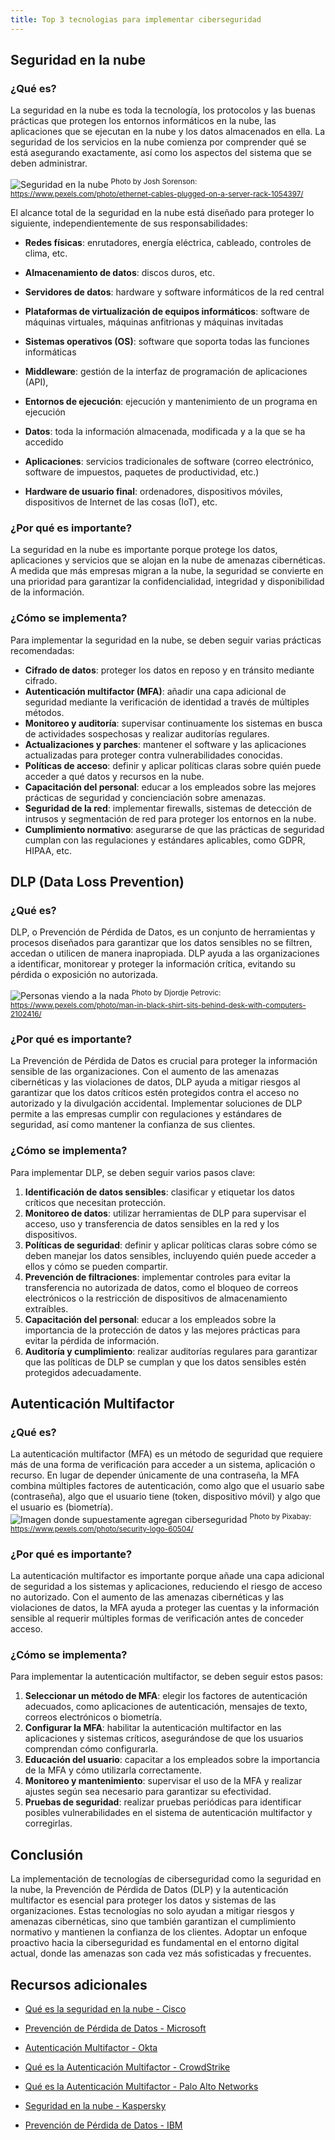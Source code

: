 ```yaml
---
title: Top 3 tecnologias para implementar ciberseguridad
---
```


## Seguridad en la nube

### ¿Qué es?

La seguridad en la nube es toda la tecnología, los protocolos y las buenas prácticas que protegen los entornos informáticos en la nube, las aplicaciones que se ejecutan en la nube y los datos almacenados en ella. La seguridad de los servicios en la nube comienza por comprender qué se está asegurando exactamente, así como los aspectos del sistema que se deben administrar.

![Seguridad en la nube](/images/pexels-joshsorenson-1054397.jpg)
<sup>Photo by Josh Sorenson: https://www.pexels.com/photo/ethernet-cables-plugged-on-a-server-rack-1054397/</sup>


El alcance total de la seguridad en la nube está diseñado para proteger lo siguiente, independientemente de sus responsabilidades:

- **Redes físicas**: enrutadores, energía eléctrica, cableado, controles de clima, etc.
- **Almacenamiento de datos**: discos duros, etc.
- **Servidores de datos**: hardware y software informáticos de la red central
- **Plataformas de virtualización de equipos informáticos**: software de máquinas virtuales, máquinas anfitrionas y máquinas invitadas

- **Sistemas operativos (OS)**: software que soporta todas las funciones informáticas
- **Middleware**: gestión de la interfaz de programación de aplicaciones (API),
- **Entornos de ejecución**: ejecución y mantenimiento de un programa en ejecución
- **Datos**: toda la información almacenada, modificada y a la que se ha accedido
- **Aplicaciones**: servicios tradicionales de software (correo electrónico, software de impuestos, paquetes de productividad, etc.)

- **Hardware de usuario final**: ordenadores, dispositivos móviles, dispositivos de Internet de las cosas (IoT), etc.

### ¿Por qué es importante?
La seguridad en la nube es importante porque protege los datos, aplicaciones y servicios que se alojan en la nube de amenazas cibernéticas. A medida que más empresas migran a la nube, la seguridad se convierte en una prioridad para garantizar la confidencialidad, integridad y disponibilidad de la información.

### ¿Cómo se implementa?
Para implementar la seguridad en la nube, se deben seguir varias prácticas recomendadas:

- **Cifrado de datos**: proteger los datos en reposo y en tránsito mediante cifrado.
- **Autenticación multifactor (MFA)**: añadir una capa adicional de seguridad mediante la verificación de identidad a través de múltiples métodos.
- **Monitoreo y auditoría**: supervisar continuamente los sistemas en busca de actividades sospechosas y realizar auditorías regulares.
- **Actualizaciones y parches**: mantener el software y las aplicaciones actualizadas para proteger contra vulnerabilidades conocidas.
- **Políticas de acceso**: definir y aplicar políticas claras sobre quién puede acceder a qué datos y recursos en la nube.
- **Capacitación del personal**: educar a los empleados sobre las mejores prácticas de seguridad y concienciación sobre amenazas.
- **Seguridad de la red**: implementar firewalls, sistemas de detección de intrusos y segmentación de red para proteger los entornos en la nube.
- **Cumplimiento normativo**: asegurarse de que las prácticas de seguridad cumplan con las regulaciones y estándares aplicables, como GDPR, HIPAA, etc.

## DLP (Data Loss Prevention)

### ¿Qué es?
DLP, o Prevención de Pérdida de Datos, es un conjunto de herramientas y procesos diseñados para garantizar que los datos sensibles no se filtren, accedan o utilicen de manera inapropiada. DLP ayuda a las organizaciones a identificar, monitorear y proteger la información crítica, evitando su pérdida o exposición no autorizada.

![Personas viendo a la nada](/images/pexels-djordje-petrovic-590080-2102416.jpg)
<sup>Photo by Djordje Petrovic: https://www.pexels.com/photo/man-in-black-shirt-sits-behind-desk-with-computers-2102416/</sup>
### ¿Por qué es importante?
La Prevención de Pérdida de Datos es crucial para proteger la información sensible de las organizaciones. Con el aumento de las amenazas cibernéticas y las violaciones de datos, DLP ayuda a mitigar riesgos al garantizar que los datos críticos estén protegidos contra el acceso no autorizado y la divulgación accidental. Implementar soluciones de DLP permite a las empresas cumplir con regulaciones y estándares de seguridad, así como mantener la confianza de sus clientes.

### ¿Cómo se implementa?
Para implementar DLP, se deben seguir varios pasos clave:

1. **Identificación de datos sensibles**: clasificar y etiquetar los datos críticos que necesitan protección.
2. **Monitoreo de datos**: utilizar herramientas de DLP para supervisar el
acceso, uso y transferencia de datos sensibles en la red y los dispositivos.
3. **Políticas de seguridad**: definir y aplicar políticas claras sobre cómo se deben manejar
los datos sensibles, incluyendo quién puede acceder a ellos y cómo se pueden compartir.
4. **Prevención de filtraciones**: implementar controles para evitar la transferencia no autorizada de datos, como el bloqueo de correos electrónicos o la restricción de dispositivos de almacenamiento extraíbles.
5. **Capacitación del personal**: educar a los empleados sobre la importancia de la protección de datos y las mejores prácticas para evitar la pérdida de información.
6. **Auditoría y cumplimiento**: realizar auditorías regulares para garantizar que las políticas de DLP se cumplan y que los datos sensibles estén protegidos adecuadamente.

## Autenticación Multifactor

### ¿Qué es?
La autenticación multifactor (MFA) es un método de seguridad que requiere más de una forma de verificación para acceder a un sistema, aplicación o recurso. En lugar de depender únicamente de una contraseña, la MFA combina múltiples factores de autenticación, como algo que el usuario sabe (contraseña), algo que el usuario tiene (token, dispositivo móvil) y algo que el usuario es (biometría).
![Imagen donde supuestamente agregan ciberseguridad](/images/pexels-pixabay-60504.jpg)
<sup>Photo by Pixabay: https://www.pexels.com/photo/security-logo-60504/</sup>

### ¿Por qué es importante?
La autenticación multifactor es importante porque añade una capa adicional de seguridad a los sistemas y aplicaciones, reduciendo el riesgo de acceso no autorizado. Con el aumento de las amenazas cibernéticas y las violaciones de datos, la MFA ayuda a proteger las cuentas y la información sensible al requerir múltiples formas de verificación antes de conceder acceso.

### ¿Cómo se implementa?
Para implementar la autenticación multifactor, se deben seguir estos pasos:

1. **Seleccionar un método de MFA**: elegir los factores de autenticación adecuados, como aplicaciones de autenticación, mensajes de texto, correos electrónicos o biometría.
2. **Configurar la MFA**: habilitar la autenticación multifactor en las aplicaciones y sistemas críticos, asegurándose de que los usuarios comprendan cómo configurarla.
3. **Educación del usuario**: capacitar a los empleados sobre la importancia de la MFA y cómo utilizarla correctamente.
4. **Monitoreo y mantenimiento**: supervisar el uso de la MFA y realizar ajustes según sea necesario para garantizar su efectividad.
5. **Pruebas de seguridad**: realizar pruebas periódicas para identificar posibles vulnerabilidades en el sistema de autenticación multifactor y corregirlas.

## Conclusión
La implementación de tecnologías de ciberseguridad como la seguridad en la nube, la Prevención de Pérdida de Datos (DLP) y la autenticación multifactor es esencial para proteger los datos y sistemas de las organizaciones. Estas tecnologías no solo ayudan a mitigar riesgos y amenazas cibernéticas, sino que también garantizan el cumplimiento normativo y mantienen la confianza de los clientes. Adoptar un enfoque proactivo hacia la ciberseguridad es fundamental en el entorno digital actual, donde las amenazas son cada vez más sofisticadas y frecuentes.

## Recursos adicionales
- <a href="https://www.cisco.com/c/es_mx/products/security/what-is-cloud-security.html" target="_blank" rel="noopener">Qué es la seguridad en la nube - Cisco</a>

- <a href="https://www.microsoft.com/es-mx/security/business/solutions/data-loss-prevention" target="_blank" rel="noopener">Prevención de Pérdida de Datos - Microsoft</a>
- <a href="https://www.okta.com/es/identity-101/multi-factor-authentication/" target="_blank" rel="noopener">Autenticación Multifactor - Okta</a>

- <a href="https://www.crowdstrike.com/cybersecurity-101/what-is-multi-factor-authentication/" target="_blank" rel="noopener">Qué es la Autenticación Multifactor - CrowdStrike</a>

- <a href="https://www.paloaltonetworks.com/cyberpedia/what-is-multi-factor-authentication" target="_blank" rel="noopener">Qué es la Autenticación Multifactor - Palo Alto Networks</a>

- <a href="https://www.kaspersky.es/resource-center/definitions/what-is-cloud-security" target="_blank" rel="noopener">Seguridad en la nube - Kaspersky</a>

- <a href="https://www.ibm.com/topics/data-loss-prevention" target="_blank" rel="noopener">Prevención de Pérdida de Datos - IBM</a>